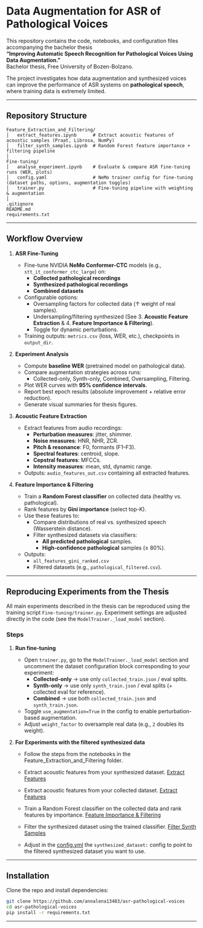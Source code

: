 # Data Augmentation for ASR of Pathological Voices

This repository contains the code, notebooks, and configuration files accompanying the bachelor thesis  
**“Improving Automatic Speech Recognition for Pathological Voices Using Data Augmentation.”**  
Bachelor thesis, Free University of Bozen-Bolzano.

The project investigates how data augmentation and synthesized voices can improve the performance of ASR systems on **pathological speech**, where training data is extremely limited.

---

## Repository Structure

```
Feature_Extraction_and_Filtering/
│   extract_features.ipynb      # Extract acoustic features of acoustic samples (Praat, Librosa, NumPy)
│   filter_synth_samples.ipynb  # Random Forest feature importance + filtering pipeline
│
Fine-tuning/
│   analyse_experiment.ipynb    # Evaluate & compare ASR fine-tuning runs (WER, plots)
│   config.yaml                 # NeMo trainer config for fine-tuning (dataset paths, options, augmentation toggles)
│   trainer.py                  # Fine-tuning pipeline with weighting & augmentation
│
.gitignore
README.md
requirements.txt
```

---

## Workflow Overview

1. **ASR Fine-Tuning**
   - Fine-tune NVIDIA **NeMo Conformer-CTC** models (e.g., `stt_it_conformer_ctc_large`) on:
     - **Collected pathological recordings**
     - **Synthesized pathological recordings** 
     - **Combined datasets**
   - Configurable options:
     - Oversampling factors for collected data (↑ weight of real samples).
     - Undersampling/filtering synthesized (See 3. **Acoustic Feature Extraction** & 4. **Feature Importance & Filtering**). 
     - Toggle for dynamic perturbations.
   - Training outputs: `metrics.csv` (loss, WER, etc.), checkpoints in `output_dir`.

2. **Experiment Analysis**
   - Compute **baseline WER** (pretrained model on pathological data).
   - Compare augmentation strategies across runs:
     - Collected-only, Synth-only, Combined, Oversampling, Filtering.
   - Plot WER curves with **95% confidence intervals**.
   - Report best epoch results (absolute improvement + relative error reduction).
   - Generate visual summaries for thesis figures.

3. **Acoustic Feature Extraction**
   - Extract features from audio recordings:
     - **Perturbation measures**: jitter, shimmer.
     - **Noise measures**: HNR, NHR, ZCR.
     - **Pitch & resonance**: F0, formants (F1–F3).
     - **Spectral features**: centroid, slope.
     - **Cepstral features**: MFCCs.
     - **Intensity measures**: mean, std, dynamic range.
   - Outputs: `audio_features_out.csv` containing all extracted features.

4. **Feature Importance & Filtering**
   - Train a **Random Forest classifier** on collected data (healthy vs. pathological).
   - Rank features by **Gini importance** (select top-K).
   - Use these features to:
     - Compare distributions of real vs. synthesized speech (Wasserstein distance).
     - Filter synthesized datasets via classifiers:
       - **All predicted pathological** samples.
       - **High-confidence pathological** samples (≥ 80%).
   - Outputs:
     - `all_features_gini_ranked.csv`
     - Filtered datasets (e.g., `pathological_filtered.csv`).
---

## Reproducing Experiments from the Thesis

All main experiments described in the thesis can be reproduced using the training script `Fine-tuning/trainer.py`. Experiment settings are adjusted directly in the code (see the `ModelTrainer._load_model` section).

### Steps

1. **Run fine-tuning**
   - Open `trainer.py`, go to the `ModelTrainer._load_model` section and uncomment the dataset configuration block corresponding to your experiment:
     - **Collected-only** → use only `collected_train.json` / eval splits.
     - **Synth-only** → use only `synth_train.json` / eval splits (+ collected eval for reference).
     - **Combined** → use both `collected_train.json` and `synth_train.json`.
   - Toggle `use_augmentation=True` in the config to enable perturbation-based augmentation.
    - Adjust `weight_factor` to oversample real data (e.g., `2` doubles its weight).

2. **For  Experiments with the filtered synthesized data**
      - Follow the steps from the notebooks in the Feature_Extraction_and_Filtering folder.
      - Extract acoustic features from your synthesized dataset. [Extract Features](Feature_Extraction_and_Filtering/extract_features.ipynb)
      - Extract acoustic features from your collected dataset. [Extract Features](Feature_Extraction_and_Filtering/extract_features.ipynb)
      - Train a Random Forest classifier on the collected data and rank features by importance. [Feature Importance & Filtering](Feature_Extraction_and_FIltering/filter_synth_samples.ipynb)
      - Filter the synthesized dataset using the trained classifier. [Filter Synth Samples](Feature_Extraction_and_FIltering/filter_synth_samples.ipynb)

      - Adjust in the [config.yml](Fine-tuning/config.yaml) the `synthesized_dataset:` config to point to the filtered synthesized    dataset you want to use.

---
## Installation

Clone the repo and install dependencies:

```bash
git clone https://github.com/annalena13403/asr-pathological-voices
cd asr-pathological-voices
pip install -r requirements.txt
```
---
